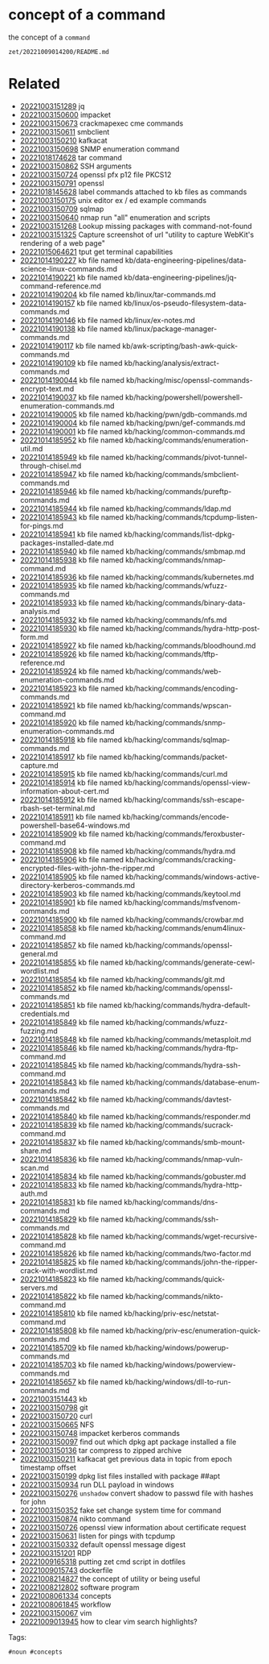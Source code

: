 # concept of a command

the concept of a `command`

` zet/20221009014200/README.md `

# Related

- [20221003151289](/zet/20221003151289/README.md) jq
- [20221003150600](/zet/20221003150600/README.md) impacket
- [20221003150673](/zet/20221003150673/README.md) crackmapexec cme commands
- [20221003150611](/zet/20221003150611/README.md) smbclient
- [20221003150210](/zet/20221003150210/README.md) kafkacat
- [20221003150698](/zet/20221003150698/README.md) SNMP enumeration command
- [20221018174628](/zet/20221018174628/README.md) tar command
- [20221003150862](/zet/20221003150862/README.md) SSH arguments
- [20221003150724](/zet/20221003150724/README.md) openssl pfx p12 file PKCS12
- [20221003150791](/zet/20221003150791/README.md) openssl
- [20221018145628](/zet/20221018145628/README.md) label commands attached to kb files as commands
- [20221003150175](/zet/20221003150175/README.md) unix editor ex / ed example commands
- [20221003150709](/zet/20221003150709/README.md) sqlmap
- [20221003150640](/zet/20221003150640/README.md) nmap run "all" enumeration and scripts
- [20221003151268](/zet/20221003151268/README.md) Lookup missing packages with command-not-found
- [20221003151325](/zet/20221003151325/README.md) Capture screenshot of url "utility to capture WebKit's rendering of a web page"
- [20221015064621](/zet/20221015064621/README.md) tput get terminal capabilities
- [20221014190227](/zet/20221014190227/README.md) kb file named kb/data-engineering-pipelines/data-science-linux-commands.md
- [20221014190221](/zet/20221014190221/README.md) kb file named kb/data-engineering-pipelines/jq-command-reference.md
- [20221014190204](/zet/20221014190204/README.md) kb file named kb/linux/tar-commands.md
- [20221014190157](/zet/20221014190157/README.md) kb file named kb/linux/os-pseudo-filesystem-data-commands.md
- [20221014190146](/zet/20221014190146/README.md) kb file named kb/linux/ex-notes.md
- [20221014190138](/zet/20221014190138/README.md) kb file named kb/linux/package-manager-commands.md
- [20221014190117](/zet/20221014190117/README.md) kb file named kb/awk-scripting/bash-awk-quick-commands.md
- [20221014190109](/zet/20221014190109/README.md) kb file named kb/hacking/analysis/extract-commands.md
- [20221014190044](/zet/20221014190044/README.md) kb file named kb/hacking/misc/openssl-commands-encrypt-text.md
- [20221014190037](/zet/20221014190037/README.md) kb file named kb/hacking/powershell/powershell-enumeration-commands.md
- [20221014190005](/zet/20221014190005/README.md) kb file named kb/hacking/pwn/gdb-commands.md
- [20221014190004](/zet/20221014190004/README.md) kb file named kb/hacking/pwn/gef-commands.md
- [20221014190001](/zet/20221014190001/README.md) kb file named kb/hacking/common-commands.md
- [20221014185952](/zet/20221014185952/README.md) kb file named kb/hacking/commands/enumeration-util.md
- [20221014185949](/zet/20221014185949/README.md) kb file named kb/hacking/commands/pivot-tunnel-through-chisel.md
- [20221014185947](/zet/20221014185947/README.md) kb file named kb/hacking/commands/smbclient-commands.md
- [20221014185946](/zet/20221014185946/README.md) kb file named kb/hacking/commands/pureftp-commands.md
- [20221014185944](/zet/20221014185944/README.md) kb file named kb/hacking/commands/ldap.md
- [20221014185943](/zet/20221014185943/README.md) kb file named kb/hacking/commands/tcpdump-listen-for-pings.md
- [20221014185941](/zet/20221014185941/README.md) kb file named kb/hacking/commands/list-dpkg-packages-installed-date.md
- [20221014185940](/zet/20221014185940/README.md) kb file named kb/hacking/commands/smbmap.md
- [20221014185938](/zet/20221014185938/README.md) kb file named kb/hacking/commands/nmap-command.md
- [20221014185936](/zet/20221014185936/README.md) kb file named kb/hacking/commands/kubernetes.md
- [20221014185935](/zet/20221014185935/README.md) kb file named kb/hacking/commands/wfuzz-commands.md
- [20221014185933](/zet/20221014185933/README.md) kb file named kb/hacking/commands/binary-data-analysis.md
- [20221014185932](/zet/20221014185932/README.md) kb file named kb/hacking/commands/nfs.md
- [20221014185930](/zet/20221014185930/README.md) kb file named kb/hacking/commands/hydra-http-post-form.md
- [20221014185927](/zet/20221014185927/README.md) kb file named kb/hacking/commands/bloodhound.md
- [20221014185926](/zet/20221014185926/README.md) kb file named kb/hacking/commands/tftp-reference.md
- [20221014185924](/zet/20221014185924/README.md) kb file named kb/hacking/commands/web-enumeration-commands.md
- [20221014185923](/zet/20221014185923/README.md) kb file named kb/hacking/commands/encoding-commands.md
- [20221014185921](/zet/20221014185921/README.md) kb file named kb/hacking/commands/wpscan-command.md
- [20221014185920](/zet/20221014185920/README.md) kb file named kb/hacking/commands/snmp-enumeration-commands.md
- [20221014185918](/zet/20221014185918/README.md) kb file named kb/hacking/commands/sqlmap-commands.md
- [20221014185917](/zet/20221014185917/README.md) kb file named kb/hacking/commands/packet-capture.md
- [20221014185915](/zet/20221014185915/README.md) kb file named kb/hacking/commands/curl.md
- [20221014185914](/zet/20221014185914/README.md) kb file named kb/hacking/commands/openssl-view-information-about-cert.md
- [20221014185912](/zet/20221014185912/README.md) kb file named kb/hacking/commands/ssh-escape-rbash-set-terminal.md
- [20221014185911](/zet/20221014185911/README.md) kb file named kb/hacking/commands/encode-powershell-base64-windows.md
- [20221014185909](/zet/20221014185909/README.md) kb file named kb/hacking/commands/feroxbuster-command.md
- [20221014185908](/zet/20221014185908/README.md) kb file named kb/hacking/commands/hydra.md
- [20221014185906](/zet/20221014185906/README.md) kb file named kb/hacking/commands/cracking-encrypted-files-with-john-the-ripper.md
- [20221014185905](/zet/20221014185905/README.md) kb file named kb/hacking/commands/windows-active-directory-kerberos-commands.md
- [20221014185903](/zet/20221014185903/README.md) kb file named kb/hacking/commands/keytool.md
- [20221014185901](/zet/20221014185901/README.md) kb file named kb/hacking/commands/msfvenom-commands.md
- [20221014185900](/zet/20221014185900/README.md) kb file named kb/hacking/commands/crowbar.md
- [20221014185858](/zet/20221014185858/README.md) kb file named kb/hacking/commands/enum4linux-command.md
- [20221014185857](/zet/20221014185857/README.md) kb file named kb/hacking/commands/openssl-general.md
- [20221014185855](/zet/20221014185855/README.md) kb file named kb/hacking/commands/generate-cewl-wordlist.md
- [20221014185854](/zet/20221014185854/README.md) kb file named kb/hacking/commands/git.md
- [20221014185852](/zet/20221014185852/README.md) kb file named kb/hacking/commands/openssl-commands.md
- [20221014185851](/zet/20221014185851/README.md) kb file named kb/hacking/commands/hydra-default-credentials.md
- [20221014185849](/zet/20221014185849/README.md) kb file named kb/hacking/commands/wfuzz-fuzzing.md
- [20221014185848](/zet/20221014185848/README.md) kb file named kb/hacking/commands/metasploit.md
- [20221014185846](/zet/20221014185846/README.md) kb file named kb/hacking/commands/hydra-ftp-command.md
- [20221014185845](/zet/20221014185845/README.md) kb file named kb/hacking/commands/hydra-ssh-command.md
- [20221014185843](/zet/20221014185843/README.md) kb file named kb/hacking/commands/database-enum-commands.md
- [20221014185842](/zet/20221014185842/README.md) kb file named kb/hacking/commands/davtest-commands.md
- [20221014185840](/zet/20221014185840/README.md) kb file named kb/hacking/commands/responder.md
- [20221014185839](/zet/20221014185839/README.md) kb file named kb/hacking/commands/sucrack-command.md
- [20221014185837](/zet/20221014185837/README.md) kb file named kb/hacking/commands/smb-mount-share.md
- [20221014185836](/zet/20221014185836/README.md) kb file named kb/hacking/commands/nmap-vuln-scan.md
- [20221014185834](/zet/20221014185834/README.md) kb file named kb/hacking/commands/gobuster.md
- [20221014185833](/zet/20221014185833/README.md) kb file named kb/hacking/commands/hydra-http-auth.md
- [20221014185831](/zet/20221014185831/README.md) kb file named kb/hacking/commands/dns-commands.md
- [20221014185829](/zet/20221014185829/README.md) kb file named kb/hacking/commands/ssh-commands.md
- [20221014185828](/zet/20221014185828/README.md) kb file named kb/hacking/commands/wget-recursive-command.md
- [20221014185826](/zet/20221014185826/README.md) kb file named kb/hacking/commands/two-factor.md
- [20221014185825](/zet/20221014185825/README.md) kb file named kb/hacking/commands/john-the-ripper-crack-with-wordlist.md
- [20221014185823](/zet/20221014185823/README.md) kb file named kb/hacking/commands/quick-servers.md
- [20221014185822](/zet/20221014185822/README.md) kb file named kb/hacking/commands/nikto-command.md
- [20221014185810](/zet/20221014185810/README.md) kb file named kb/hacking/priv-esc/netstat-command.md
- [20221014185808](/zet/20221014185808/README.md) kb file named kb/hacking/priv-esc/enumeration-quick-commands.md
- [20221014185709](/zet/20221014185709/README.md) kb file named kb/hacking/windows/powerup-commands.md
- [20221014185703](/zet/20221014185703/README.md) kb file named kb/hacking/windows/powerview-commands.md
- [20221014185657](/zet/20221014185657/README.md) kb file named kb/hacking/windows/dll-to-run-commands.md
- [20221003151443](/zet/20221003151443/README.md) kb
- [20221003150798](/zet/20221003150798/README.md) git
- [20221003150720](/zet/20221003150720/README.md) curl
- [20221003150665](/zet/20221003150665/README.md) NFS
- [20221003150748](/zet/20221003150748/README.md) impacket kerberos commands
- [20221003150097](/zet/20221003150097/README.md) find out which dpkg apt package installed a file
- [20221003150136](/zet/20221003150136/README.md) tar compress to zipped archive
- [20221003150211](/zet/20221003150211/README.md) kafkacat get previous data in topic from epoch timestamp offset
- [20221003150199](/zet/20221003150199/README.md) dpkg list files installed with package ##apt
- [20221003150934](/zet/20221003150934/README.md) run DLL payload in windows
- [20221003150276](/zet/20221003150276/README.md) `unshadow` convert shadow to passwd file with hashes for john
- [20221003150352](/zet/20221003150352/README.md) fake set change system time for command
- [20221003150874](/zet/20221003150874/README.md) nikto command
- [20221003150726](/zet/20221003150726/README.md) openssl view information about certificate request
- [20221003150631](/zet/20221003150631/README.md) listen for pings with tcpdump
- [20221003150332](/zet/20221003150332/README.md) default openssl message digest
- [20221003151201](/zet/20221003151201/README.md) RDP
- [20221009165318](/zet/20221009165318/README.md) putting zet cmd script in dotfiles
- [20221009015743](/zet/20221009015743/README.md) dockerfile
- [20221008214827](/zet/20221008214827/README.md) the concept of utility or being useful
- [20221008212802](/zet/20221008212802/README.md) software program
- [20221008061334](/zet/20221008061334/README.md) concepts
- [20221008061845](/zet/20221008061845/README.md) workflow
- [20221003150067](/zet/20221003150067/README.md) vim
- [20221009013945](/zet/20221009013945/README.md) how to clear vim search highlights?

Tags:

    #noun #concepts
